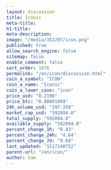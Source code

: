 ```yaml
---
layout: discussion
title: Iconic
meta-title: 
h1-title: 
meta-description: 
image: "/media/352297/icon.png"
published: true
allow_search_engine: false
sitemap: false
enable_comment: false
sort_order: 1076
permalink: "/en/icon/discussion.html"
coin_a_symbol: "ICON"
coin_a_name: "Iconic"
coin_a_lower_case: "icon"
price_usd: "0.2196"
price_btc: "0.00001869"
24h_volume_usd: "197.358"
market_cap_usd: "592894.0"
total_supply: "592894.0"
available_supply: "592894.0"
percent_change_1h: "0.43"
percent_change_24h: "4.64"
percent_change_7d: "9.68"
last_updated: "1517140752"
parent-url: "/en/icon/"
author: Sam
---
```


